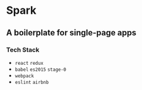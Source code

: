 # Spark

## A boilerplate for single-page apps

### Tech Stack

* `react` `redux`
* `babel` `es2015` `stage-0`
* `webpack`
* `eslint` `airbnb`
